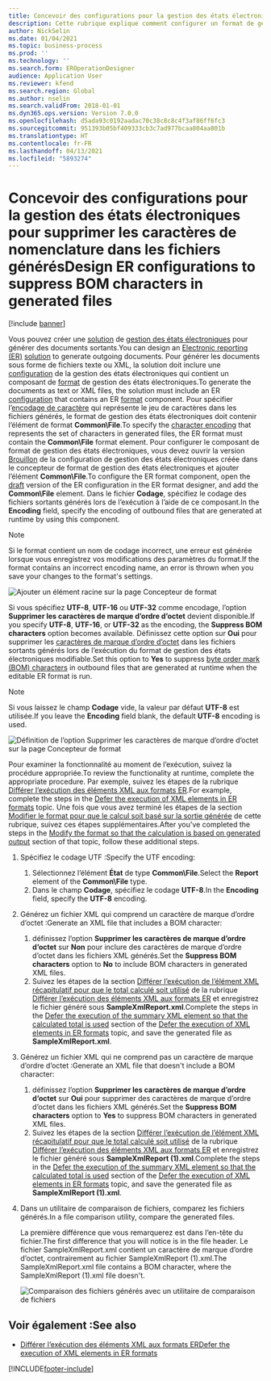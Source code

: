 ```yaml
---
title: Concevoir des configurations pour la gestion des états électroniques pour supprimer les caractères de nomenclature dans les fichiers générés
description: Cette rubrique explique comment configurer un format de gestion des états électroniques pour générer des rapports qui suppriment les caractères de marque d’ordre d’octet (BOM).
author: NickSelin
ms.date: 01/04/2021
ms.topic: business-process
ms.prod: ''
ms.technology: ''
ms.search.form: EROperationDesigner
audience: Application User
ms.reviewer: kfend
ms.search.region: Global
ms.author: nselin
ms.search.validFrom: 2018-01-01
ms.dyn365.ops.version: Version 7.0.0
ms.openlocfilehash: d5ada93c0192aadac70c38c8c8c4f3af86ff6fc3
ms.sourcegitcommit: 951393b05bf409333cb3c7ad977bcaa804aa801b
ms.translationtype: HT
ms.contentlocale: fr-FR
ms.lasthandoff: 04/13/2021
ms.locfileid: "5893274"
---
```

# <a name="design-er-configurations-to-suppress-bom-characters-in-generated-files"></a><span data-ttu-id="eaf7e-103">Concevoir des configurations pour la gestion des états électroniques pour supprimer les caractères de nomenclature dans les fichiers générés</span><span class="sxs-lookup"><span data-stu-id="eaf7e-103">Design ER configurations to suppress BOM characters in generated files</span></span>

[!include [banner](../includes/banner.md)]

<span data-ttu-id="eaf7e-104">Vous pouvez créer une [solution](er-quick-start1-new-solution.md) de [gestion des états électroniques](general-electronic-reporting.md) pour générer des documents sortants.</span><span class="sxs-lookup"><span data-stu-id="eaf7e-104">You can design an [Electronic reporting (ER)](general-electronic-reporting.md) [solution](er-quick-start1-new-solution.md) to generate outgoing documents.</span></span> <span data-ttu-id="eaf7e-105">Pour générer les documents sous forme de fichiers texte ou XML, la solution doit inclure une [configuration](general-electronic-reporting.md#Configuration) de la gestion des états électroniques qui contient un composant de [format](general-electronic-reporting.md#FormatComponentOutbound) de gestion des états électroniques.</span><span class="sxs-lookup"><span data-stu-id="eaf7e-105">To generate the documents as text or XML files, the solution must include an ER [configuration](general-electronic-reporting.md#Configuration) that contains an ER [format](general-electronic-reporting.md#FormatComponentOutbound) component.</span></span> <span data-ttu-id="eaf7e-106">Pour spécifier l’[encodage de caractère](/windows/win32/intl/character-sets) qui représente le jeu de caractères dans les fichiers générés, le format de gestion des états électroniques doit contenir l’élément de format **Common\\File**.</span><span class="sxs-lookup"><span data-stu-id="eaf7e-106">To specify the [character encoding](/windows/win32/intl/character-sets) that represents the set of characters in generated files, the ER format must contain the **Common\\File** format element.</span></span> <span data-ttu-id="eaf7e-107">Pour configurer le composant de format de gestion des états électroniques, vous devez ouvrir la version [Brouillon](general-electronic-reporting.md#component-versioning) de la configuration de gestion des états électroniques créée dans le concepteur de format de gestion des états électroniques et ajouter l’élément **Common\\File**.</span><span class="sxs-lookup"><span data-stu-id="eaf7e-107">To configure the ER format component, open the [draft](general-electronic-reporting.md#component-versioning) version of the ER configuration in the ER format designer, and add the **Common\\File** element.</span></span> <span data-ttu-id="eaf7e-108">Dans le fichier **Codage**, spécifiez le codage des fichiers sortants générés lors de l’exécution à l’aide de ce composant.</span><span class="sxs-lookup"><span data-stu-id="eaf7e-108">In the **Encoding** field, specify the encoding of outbound files that are generated at runtime by using this component.</span></span>

> [!NOTE]
> <span data-ttu-id="eaf7e-109">Si le format contient un nom de codage incorrect, une erreur est générée lorsque vous enregistrez vos modifications des paramètres du format.</span><span class="sxs-lookup"><span data-stu-id="eaf7e-109">If the format contains an incorrect encoding name, an error is thrown when you save your changes to the format's settings.</span></span>

![Ajouter un élément racine sur la page Concepteur de format](./media/er-suppress-bom-characters-image1.gif)

<span data-ttu-id="eaf7e-111">Si vous spécifiez **UTF-8**, **UTF-16** ou **UTF-32** comme encodage, l’option **Supprimer les caractères de marque d’ordre d’octet** devient disponible.</span><span class="sxs-lookup"><span data-stu-id="eaf7e-111">If you specify **UTF-8**, **UTF-16**, or **UTF-32** as the encoding, the **Suppress BOM characters** option becomes available.</span></span> <span data-ttu-id="eaf7e-112">Définissez cette option sur **Oui** pour supprimer les [ caractères de marque d’ordre d’octet](/globalization/encoding/byte-order-mark) dans les fichiers sortants générés lors de l’exécution du format de gestion des états électroniques modifiable.</span><span class="sxs-lookup"><span data-stu-id="eaf7e-112">Set this option to **Yes** to suppress [byte order mark (BOM) characters](/globalization/encoding/byte-order-mark) in outbound files that are generated at runtime when the editable ER format is run.</span></span>

> [!NOTE]
> <span data-ttu-id="eaf7e-113">Si vous laissez le champ **Codage** vide, la valeur par défaut **UTF-8** est utilisée.</span><span class="sxs-lookup"><span data-stu-id="eaf7e-113">If you leave the **Encoding** field blank, the default **UTF-8** encoding is used.</span></span>

![Définition de l’option Supprimer les caractères de marque d’ordre d’octet sur la page Concepteur de format](./media/er-suppress-bom-characters-image2.gif)

<span data-ttu-id="eaf7e-115">Pour examiner la fonctionnalité au moment de l’exécution, suivez la procédure appropriée.</span><span class="sxs-lookup"><span data-stu-id="eaf7e-115">To review the functionality at runtime, complete the appropriate procedure.</span></span> <span data-ttu-id="eaf7e-116">Par exemple, suivez les étapes de la rubrique [Différer l’exécution des éléments XML aux formats ER](er-defer-xml-element.md).</span><span class="sxs-lookup"><span data-stu-id="eaf7e-116">For example, complete the steps in the [Defer the execution of XML elements in ER formats](er-defer-xml-element.md) topic.</span></span> <span data-ttu-id="eaf7e-117">Une fois que vous avez terminé les étapes de la section [Modifier le format pour que le calcul soit basé sur la sortie générée](er-defer-xml-element.md#modify-the-format-so-that-the-calculation-is-based-on-generated-output) de cette rubrique, suivez ces étapes supplémentaires.</span><span class="sxs-lookup"><span data-stu-id="eaf7e-117">After you've completed the steps in the [Modify the format so that the calculation is based on generated output](er-defer-xml-element.md#modify-the-format-so-that-the-calculation-is-based-on-generated-output) section of that topic, follow these additional steps.</span></span>

1. <span data-ttu-id="eaf7e-118">Spécifiez le codage UTF :</span><span class="sxs-lookup"><span data-stu-id="eaf7e-118">Specify the UTF encoding:</span></span>

    1. <span data-ttu-id="eaf7e-119">Sélectionnez l’élément **État** de type **Common\\File**.</span><span class="sxs-lookup"><span data-stu-id="eaf7e-119">Select the **Report** element of the **Common\\File** type.</span></span>
    2. <span data-ttu-id="eaf7e-120">Dans le champ **Codage**, spécifiez le codage **UTF-8**.</span><span class="sxs-lookup"><span data-stu-id="eaf7e-120">In the **Encoding** field, specify the **UTF-8** encoding.</span></span>

2. <span data-ttu-id="eaf7e-121">Générez un fichier XML qui comprend un caractère de marque d’ordre d’octet :</span><span class="sxs-lookup"><span data-stu-id="eaf7e-121">Generate an XML file that includes a BOM character:</span></span>

    1. <span data-ttu-id="eaf7e-122">définissez l’option **Supprimer les caractères de marque d’ordre d’octet** sur **Non** pour inclure des caractères de marque d’ordre d’octet dans les fichiers XML générés.</span><span class="sxs-lookup"><span data-stu-id="eaf7e-122">Set the **Suppress BOM characters** option to **No** to include BOM characters in generated XML files.</span></span>
    2. <span data-ttu-id="eaf7e-123">Suivez les étapes de la section [Différer l’exécution de l’élément XML récapitulatif pour que le total calculé soit utilisé](er-defer-xml-element.md#defer-the-execution-of-the-summary-xml-element-so-that-the-calculated-total-is-used) de la rubrique [Différer l’exécution des éléments XML aux formats ER](er-defer-xml-element.md) et enregistrez le fichier généré sous **SampleXmlReport.xml**.</span><span class="sxs-lookup"><span data-stu-id="eaf7e-123">Complete the steps in the [Defer the execution of the summary XML element so that the calculated total is used](er-defer-xml-element.md#defer-the-execution-of-the-summary-xml-element-so-that-the-calculated-total-is-used) section of the [Defer the execution of XML elements in ER formats](er-defer-xml-element.md) topic, and save the generated file as **SampleXmlReport.xml**.</span></span>

3. <span data-ttu-id="eaf7e-124">Générez un fichier XML qui ne comprend pas un caractère de marque d’ordre d’octet :</span><span class="sxs-lookup"><span data-stu-id="eaf7e-124">Generate an XML file that doesn't include a BOM character:</span></span>

    1. <span data-ttu-id="eaf7e-125">définissez l’option **Supprimer les caractères de marque d’ordre d’octet** sur **Oui** pour supprimer des caractères de marque d’ordre d’octet dans les fichiers XML générés.</span><span class="sxs-lookup"><span data-stu-id="eaf7e-125">Set the **Suppress BOM characters** option to **Yes** to suppress BOM characters in generated XML files.</span></span>
    2. <span data-ttu-id="eaf7e-126">Suivez les étapes de la section [Différer l’exécution de l’élément XML récapitulatif pour que le total calculé soit utilisé](er-defer-xml-element.md#defer-the-execution-of-the-summary-xml-element-so-that-the-calculated-total-is-used) de la rubrique [Différer l’exécution des éléments XML aux formats ER](er-defer-xml-element.md) et enregistrez le fichier généré sous **SampleXmlReport (1).xml**.</span><span class="sxs-lookup"><span data-stu-id="eaf7e-126">Complete the steps in the [Defer the execution of the summary XML element so that the calculated total is used](er-defer-xml-element.md#defer-the-execution-of-the-summary-xml-element-so-that-the-calculated-total-is-used) section of the [Defer the execution of XML elements in ER formats](er-defer-xml-element.md) topic, and save the generated file as **SampleXmlReport (1).xml**.</span></span>

4. <span data-ttu-id="eaf7e-127">Dans un utilitaire de comparaison de fichiers, comparez les fichiers générés.</span><span class="sxs-lookup"><span data-stu-id="eaf7e-127">In a file comparison utility, compare the generated files.</span></span>

    <span data-ttu-id="eaf7e-128">La première différence que vous remarquerez est dans l’en-tête du fichier.</span><span class="sxs-lookup"><span data-stu-id="eaf7e-128">The first difference that you will notice is in the file header.</span></span> <span data-ttu-id="eaf7e-129">Le fichier SampleXmlReport.xml contient un caractère de marque d’ordre d’octet, contrairement au fichier SampleXmlReport (1).xml.</span><span class="sxs-lookup"><span data-stu-id="eaf7e-129">The SampleXmlReport.xml file contains a BOM character, where the SampleXmlReport (1).xml file doesn't.</span></span>

    ![Comparaison des fichiers générés avec un utilitaire de comparaison de fichiers](./media/er-suppress-bom-characters-image3.png)

## <a name="see-also"></a><span data-ttu-id="eaf7e-131">Voir également :</span><span class="sxs-lookup"><span data-stu-id="eaf7e-131">See also</span></span>

- [<span data-ttu-id="eaf7e-132">Différer l’exécution des éléments XML aux formats ER</span><span class="sxs-lookup"><span data-stu-id="eaf7e-132">Defer the execution of XML elements in ER formats</span></span>](er-defer-xml-element.md)


[!INCLUDE[footer-include](../../../includes/footer-banner.md)]